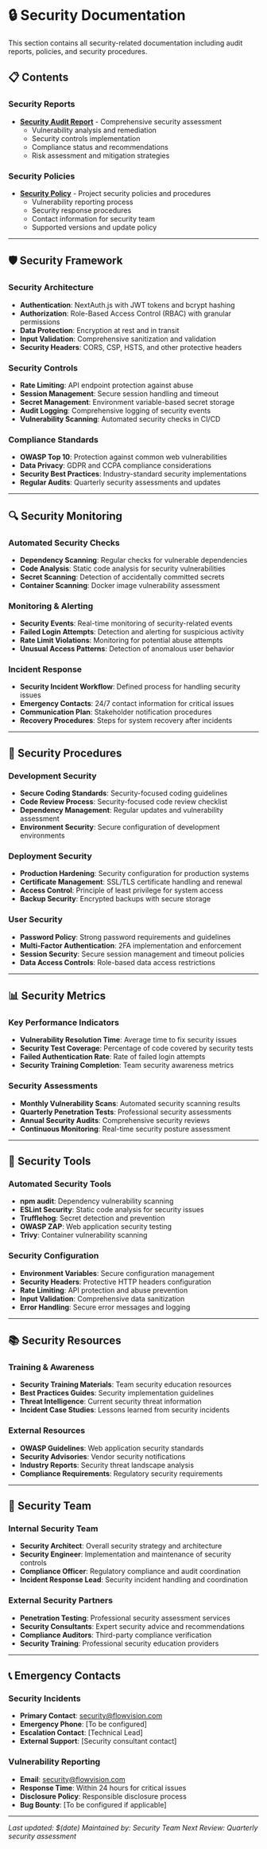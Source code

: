 # 🔒 Security Documentation

This section contains all security-related documentation including audit reports, policies, and security procedures.

## 📋 Contents

### Security Reports

- **[Security Audit Report](./SECURITY_AUDIT_REPORT.md)** - Comprehensive security assessment
  - Vulnerability analysis and remediation
  - Security controls implementation
  - Compliance status and recommendations
  - Risk assessment and mitigation strategies

### Security Policies

- **[Security Policy](../../.github/SECURITY.md)** - Project security policies and procedures
  - Vulnerability reporting process
  - Security response procedures
  - Contact information for security team
  - Supported versions and update policy

---

## 🛡️ Security Framework

### Security Architecture

- **Authentication**: NextAuth.js with JWT tokens and bcrypt hashing
- **Authorization**: Role-Based Access Control (RBAC) with granular permissions
- **Data Protection**: Encryption at rest and in transit
- **Input Validation**: Comprehensive sanitization and validation
- **Security Headers**: CORS, CSP, HSTS, and other protective headers

### Security Controls

- **Rate Limiting**: API endpoint protection against abuse
- **Session Management**: Secure session handling and timeout
- **Secret Management**: Environment variable-based secret storage
- **Audit Logging**: Comprehensive logging of security events
- **Vulnerability Scanning**: Automated security checks in CI/CD

### Compliance Standards

- **OWASP Top 10**: Protection against common web vulnerabilities
- **Data Privacy**: GDPR and CCPA compliance considerations
- **Security Best Practices**: Industry-standard security implementations
- **Regular Audits**: Quarterly security assessments and updates

---

## 🔍 Security Monitoring

### Automated Security Checks

- **Dependency Scanning**: Regular checks for vulnerable dependencies
- **Code Analysis**: Static code analysis for security vulnerabilities
- **Secret Scanning**: Detection of accidentally committed secrets
- **Container Scanning**: Docker image vulnerability assessment

### Monitoring & Alerting

- **Security Events**: Real-time monitoring of security-related events
- **Failed Login Attempts**: Detection and alerting for suspicious activity
- **Rate Limit Violations**: Monitoring for potential abuse attempts
- **Unusual Access Patterns**: Detection of anomalous user behavior

### Incident Response

- **Security Incident Workflow**: Defined process for handling security issues
- **Emergency Contacts**: 24/7 contact information for critical issues
- **Communication Plan**: Stakeholder notification procedures
- **Recovery Procedures**: Steps for system recovery after incidents

---

## 🚨 Security Procedures

### Development Security

- **Secure Coding Standards**: Security-focused coding guidelines
- **Code Review Process**: Security-focused code review checklist
- **Dependency Management**: Regular updates and vulnerability assessment
- **Environment Security**: Secure configuration of development environments

### Deployment Security

- **Production Hardening**: Security configuration for production systems
- **Certificate Management**: SSL/TLS certificate handling and renewal
- **Access Control**: Principle of least privilege for system access
- **Backup Security**: Encrypted backups with secure storage

### User Security

- **Password Policy**: Strong password requirements and guidelines
- **Multi-Factor Authentication**: 2FA implementation and enforcement
- **Session Security**: Secure session management and timeout policies
- **Data Access Controls**: Role-based data access restrictions

---

## 📊 Security Metrics

### Key Performance Indicators

- **Vulnerability Resolution Time**: Average time to fix security issues
- **Security Test Coverage**: Percentage of code covered by security tests
- **Failed Authentication Rate**: Rate of failed login attempts
- **Security Training Completion**: Team security awareness metrics

### Security Assessments

- **Monthly Vulnerability Scans**: Automated security scanning results
- **Quarterly Penetration Tests**: Professional security assessments
- **Annual Security Audits**: Comprehensive security reviews
- **Continuous Monitoring**: Real-time security posture assessment

---

## 🔧 Security Tools

### Automated Security Tools

- **npm audit**: Dependency vulnerability scanning
- **ESLint Security**: Static code analysis for security issues
- **Trufflehog**: Secret detection and prevention
- **OWASP ZAP**: Web application security testing
- **Trivy**: Container vulnerability scanning

### Security Configuration

- **Environment Variables**: Secure configuration management
- **Security Headers**: Protective HTTP headers configuration
- **Rate Limiting**: API protection and abuse prevention
- **Input Validation**: Comprehensive data sanitization
- **Error Handling**: Secure error messages and logging

---

## 📚 Security Resources

### Training & Awareness

- **Security Training Materials**: Team security education resources
- **Best Practices Guides**: Security implementation guidelines
- **Threat Intelligence**: Current security threat information
- **Incident Case Studies**: Lessons learned from security incidents

### External Resources

- **OWASP Guidelines**: Web application security standards
- **Security Advisories**: Vendor security notifications
- **Industry Reports**: Security threat landscape analysis
- **Compliance Requirements**: Regulatory security requirements

---

## 🤝 Security Team

### Internal Security Team

- **Security Architect**: Overall security strategy and architecture
- **Security Engineer**: Implementation and maintenance of security controls
- **Compliance Officer**: Regulatory compliance and audit coordination
- **Incident Response Lead**: Security incident handling and coordination

### External Security Partners

- **Penetration Testing**: Professional security assessment services
- **Security Consultants**: Expert security advice and recommendations
- **Compliance Auditors**: Third-party compliance verification
- **Security Training**: Professional security education providers

---

## 📞 Emergency Contacts

### Security Incidents

- **Primary Contact**: security@flowvision.com
- **Emergency Phone**: [To be configured]
- **Escalation Contact**: [Technical Lead]
- **External Support**: [Security consultant contact]

### Vulnerability Reporting

- **Email**: security@flowvision.com
- **Response Time**: Within 24 hours for critical issues
- **Disclosure Policy**: Responsible disclosure process
- **Bug Bounty**: [To be configured if applicable]

---

_Last updated: $(date)_
_Maintained by: Security Team_
_Next Review: Quarterly security assessment_
